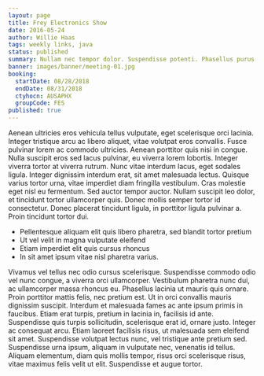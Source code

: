 ```yaml
---
layout: page
title: Frey Electronics Show
date: 2016-05-24
author: Willie Haas
tags: weekly links, java
status: published
summary: Nullam nec tempor dolor. Suspendisse potenti. Phasellus purus libero, posuere.
banner: images/banner/meeting-01.jpg
booking:
  startDate: 08/28/2018
  endDate: 08/31/2018
  ctyhocn: AUSAPHX
  groupCode: FES
published: true
---
```

Aenean ultricies eros vehicula tellus vulputate, eget scelerisque orci lacinia. Integer tristique arcu ac libero aliquet, vitae volutpat eros convallis. Fusce pulvinar lorem ac commodo ultricies. Aenean porttitor quis nisi in congue. Nulla suscipit eros sed lacus pulvinar, eu viverra lorem lobortis. Integer viverra tortor at viverra rutrum. Nunc vitae interdum lacus, eget sodales ligula. Integer dignissim interdum erat, sit amet malesuada lectus. Quisque varius tortor urna, vitae imperdiet diam fringilla vestibulum. Cras molestie eget nisl eu fermentum. Sed auctor tempor auctor. Nullam suscipit leo dolor, et tincidunt tortor ullamcorper quis. Donec mollis semper tortor id consectetur. Donec placerat tincidunt ligula, in porttitor ligula pulvinar a. Proin tincidunt tortor dui.

* Pellentesque aliquam elit quis libero pharetra, sed blandit tortor pretium
* Ut vel velit in magna vulputate eleifend
* Etiam imperdiet elit quis cursus rhoncus
* In sit amet ipsum vitae nisl pharetra varius.

Vivamus vel tellus nec odio cursus scelerisque. Suspendisse commodo odio vel nunc congue, a viverra orci ullamcorper. Vestibulum pharetra nunc dui, ac ullamcorper massa rhoncus eu. Phasellus lacinia ut mauris quis ornare. Proin porttitor mattis felis, nec pretium est. Ut in orci convallis mauris dignissim suscipit. Interdum et malesuada fames ac ante ipsum primis in faucibus. Etiam erat turpis, pretium in lacinia in, facilisis id ante. Suspendisse quis turpis sollicitudin, scelerisque erat id, ornare justo. Integer ac consequat arcu. Etiam laoreet facilisis risus, ut malesuada sem eleifend sit amet. Suspendisse volutpat lectus nunc, vel tristique ante pretium sed. Suspendisse urna ipsum, aliquam in vulputate nec, venenatis id tellus. Aliquam elementum, diam quis mollis tempor, risus orci scelerisque risus, vitae maximus felis velit ut elit. Suspendisse et augue tortor.
